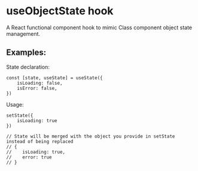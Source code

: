 # useObjectState hook

A React functional component hook to mimic Class component object state management.

## Examples:

State declaration:

```
const [state, useState] = useState({
    isLoading: false,
    isError: false,
})
```

Usage:

```
setState({
    isLoading: true
})

// State will be merged with the object you provide in setState instead of being replaced
// {
//    isLoading: true,
//    error: true
// }
```
